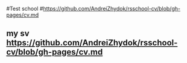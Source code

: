 #Test school #https://github.com/AndreiZhydok/rsschool-cv/blob/gh-pages/cv.md

## my sv https://github.com/AndreiZhydok/rsschool-cv/blob/gh-pages/cv.md
